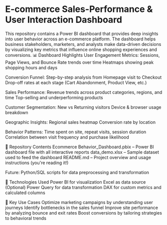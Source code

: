 # E-commerce Sales-Performance & User Interaction Dashboard 
This repository contains a Power BI dashboard that provides deep insights into user behavior across an e-commerce platform. The dashboard helps business stakeholders, marketers, and analysts make data-driven decisions by visualizing key metrics that influence online shopping experiences and conversions.
📊 Dashboard Highlights
User Engagement Metrics:
Sessions, Page Views, and Bounce Rate trends over time
Heatmaps showing peak shopping hours and days

Conversion Funnel:
Step-by-step analysis from Homepage visit to Checkout
Drop-off rates at each stage (Cart Abandonment, Product View, etc.)

Sales Performance:
Revenue trends across product categories, regions, and time
Top-selling and underperforming products

Customer Segmentation:
New vs Returning visitors
Device & browser usage breakdown

Geographic Insights:
Regional sales heatmap
Conversion rate by location

Behavior Patterns:
Time spent on site, repeat visits, session duration
Correlation between visit frequency and purchase likelihood

📁 Repository Contents
Ecommerce Behavior_Dashboard.pbix – Power BI dashboard file with all interactive reports
data_demo.xlsx – Sample dataset used to feed the dashboard
README.md – Project overview and usage instructions (you're reading it!)

Future: Python/SQL scripts for data preprocessing and transformation

🧩 Technologies Used
Power BI for visualization
Excel as data source
(Optional) Power Query for data transformation
DAX for custom metrics and calculated columns

📌 Key Use Cases
Optimize marketing campaigns by understanding user journeys
Identify bottlenecks in the sales funnel
Improve site performance by analyzing bounce and exit rates
Boost conversions by tailoring strategies to behavioral trends
